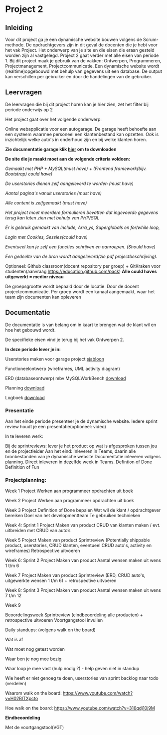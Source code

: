 # Project 2

## Inleiding
Voor dit project ga je een dynamische website bouwen volgens de Scrum-methode. 
De opdrachtgevers zijn in dit geval de docenten die je hebt voor het vak Project. Het onderwerp van je site en die eisen die eraan gesteld worden zijn al vastgelegd. Project 2 gaat verder met alle eisen van periode 1. Bij dit project maak je gebruik van de vakken: Ontwerpen, Programmeren, Projectmanagement, Projectcommunicatie.
Een dynamische website wordt (realtime)opgebouwd met behulp van gegevens uit een database. De output kan verschillen per gebruiker en door de handelingen van de gebruiker. 

## Leervragen

De leervragen die bij dit project horen kan je hier zien, zet het filter bij periode onderwijs op 2 

Het project gaat over het volgende onderwerp: 

Online webapplicatie voor een autogarage.
De garage heeft behoefte aan een systeem waarmee personeel een klantenbestand kan opzetten.
Ook is inzichtelijk welke auto's in onderhoud zijn en bij welke klanten horen.

**Zie documentatie garage klik [hier](https://o365zadkine.sharepoint.com/teams/Onderwijsdocumenten/Gedeelde%20documenten/Forms/AllItems.aspx?id=%2Fteams%2FOnderwijsdocumenten%2FGedeelde%20documenten%2FGeneral%2FVanaf%202020%2D2021%28Learning%20Matters%29%2FBOL%2FNiveau%204%2FSoftware%20Development%2FCohort%2020%2D21%2FLeerjaar%201%2FBeroepsgericht%2FProject%202%2Fproject2%5Fdynamische%5Fwebsite%2Epdf&parent=%2Fteams%2FOnderwijsdocumenten%2FGedeelde%20documenten%2FGeneral%2FVanaf%202020%2D2021%28Learning%20Matters%29%2FBOL%2FNiveau%204%2FSoftware%20Development%2FCohort%2020%2D21%2FLeerjaar%201%2FBeroepsgericht%2FProject%202&p=true&originalPath=aHR0cHM6Ly9vMzY1emFka2luZS5zaGFyZXBvaW50LmNvbS86YjovdC9PbmRlcndpanNkb2N1bWVudGVuL0VlOGNqaWFhaTQ5RW5uemdPV1J5cEY0QmlVV3pPdXViZjUwaWxNWFc0QlN1U3c_cnRpbWU9ZWZVTXpUdVkyRWc) om te downloaden**

**De site die je maakt moet aan de volgende criteria voldoen:**

_Gemaakt met PHP + MySQL(must have) + (Frontend framework(bijv. Bootstrap) could have)_

_De userstories dienen zelf aangeleverd te worden (must have)_

_Aantal pagina's vanuit userstories (must have)_

_Alle content is zelfgemaakt (must have)_

_Het project moet meerdere formulieren bevatten dat ingevoerde gegevens terug kan laten zien met behulp van PHP/SQL_

_Er is gebruik gemaakt van Include, Arra_ys, Superglobals en for/while loop,_

_Login met Cookies, Sessies(could have)_

_Eventueel kan je zelf een functies schrijven en aanroepen. (Should have)_

_Een gedeelte van de bron wordt aangeleverd(zie pdf projectbeschrijving)._

Optioneel: Github classroom(docent repository per groep) + GitKraken voor studenten(aanvraag https://education.github.com/pack)
**Alle could haves uitgewerkt = medior niveau**

De groepsgrootte wordt bepaald door de locatie. Door de docent projectcommunicatie.
Per groep wordt een kanaal aangemaakt, waar het team zijn documenten kan opleveren

 

## Documentatie

De documentatie is van belang om in kaart te brengen wat de klant wil en hoe het gebouwd wordt. 

De specifieke eisen vind je terug bij het vak Ontwerpen 2. 

**In deze periode lever je in:**

Userstories maken voor garage project [sjabloon](https://o365zadkine.sharepoint.com/teams/Onderwijsdocumenten/_layouts/15/AccessDenied.aspx?Source=https%3A%2F%2Fo365zadkine%2Esharepoint%2Ecom%2Fteams%2FOnderwijsdocumenten%2FGedeelde%20documenten%2FGeneral%2FVanaf%202020%2D2021%28Learning%20Matters%29%2FBOL%2FNiveau%204%2FSoftware%20Development%2FCohort%2020%2D21%2FLeerjaar%201%2FBeroepsgericht%2FProject%202%2Fsjabloon%20user%20stories%2Edocx%3Fd%3Dw1fce23055728464c893d989bc6342820%26csf%3D1%26web%3D1%26e%3DAKTc3e%26cid%3D411aa1fc%2D7141%2D4a5b%2Db34c%2Debcd8227fd73&correlation=85f6939f%2Dc0e1%2Db000%2D91f7%2D6d786af39396&Type=item&name=1c088b13%2D5611%2D4eca%2D91b5%2Df5d0b6ac7d5b&listItemId=194)

Functioneelontwerp (wireframes, UML activity diagram)

ERD (databaseontwerp) mbv MySQLWorkBench [download](https://dev.mysql.com/downloads/workbench/)

Planning [download](https://o365zadkine.sharepoint.com/:x:/t/SoftwareDeveloper/EbBQhkmLt7pCpK1Yits546QBhhKPEoN0L7XaMMj7snpXJQ?e=dwcDOc)

Logboek [download](https://o365zadkine.sharepoint.com/teams/Onderwijsdocumenten/_layouts/15/AccessDenied.aspx?Source=https%3A%2F%2Fo365zadkine%2Esharepoint%2Ecom%2Fteams%2FOnderwijsdocumenten%2FGedeelde%20documenten%2FGeneral%2FVanaf%202020%2D2021%28Learning%20Matters%29%2FBOL%2FNiveau%204%2FSoftware%20Development%2FCohort%2020%2D21%2FLeerjaar%201%2FBeroepsgericht%2FProject%202%2FScrum%20at%20school%20Logboek%20%20%2D%20kopie%2Edocx%3Fd%3Dw6f9843d904584afe8b37b76938ea808f%26csf%3D1%26web%3D1%26e%3DMmYtBK%26cid%3Dc1a66f17%2De9ab%2D460a%2Db738%2De0b74e862983&correlation=a9f6939f%2Df08c%2Db000%2D91f7%2D6121a7a994f4&Type=item&name=1c088b13%2D5611%2D4eca%2D91b5%2Df5d0b6ac7d5b&listItemId=197)
 

### Presentatie 

Aan het einde periode presenteer je de dynamische website.
Iedere sprint review houdt je een presentatie(optioneel: video)

In te leveren werk: 

Bij de sprintreviews: lever je het product op wat is afgesproken tussen jou en de projectleider
Aan het eind: Inleveren in Teams, daarin alle bronbestanden van je dynamische website
Documentatie inleveren volgens planning. Direct inleveren in dezelfde week in Teams.
Defintion of Done 
Definition of Fun 

### Projectplanning:

Week 1
Project
Werken aan programmeer opdrachten uit boek

Week 2
Project
Werken aan programmeer opdrachten uit boek

Week 3
Project
Definition of Done bepalen
Wat wil de klant / opdrachtgever bereiken
Doel van het developmentteam
Te gebruiken technieken

Week 4: Sprint 1
Project
Maken van product
CRUD van klanten maken / evt. uitbreiden met CRUD van auto’s

Week 5
Project
Maken van product
Sprintreview (Potentially shippable product, userstories, CRUD klanten, eventueel CRUD auto's, activity en wireframes)
Retrospective uitvoeren
 
Week 6: Sprint 2
Project
Maken van product
Aantal wensen maken uit wens 1 t/m 6
 
Week 7
Project
Maken van product
Sprintreview (ERD, CRUD auto's,  uitgewerkte wensen 1 t/m 6) + retrospective uitvoeren
 
Week 8: Sprint 3
Project
Maken van product
Aantal wensen maken uit wens 7 t/m 12

Week 9

Beoordelingsweek
Sprintreview (eindbeoordeling alle producten) + retrospective uitvoeren
Voortgangstool invullen
 
Daily standups: (volgens walk on the board)

Wat is af

Wat moet nog getest worden

Waar ben je nog mee bezig

Waar loop je mee vast (hulp nodig ?) - help geven niet in standup

Wie heeft er niet genoeg te doen, userstories van sprint backlog naar todo (verdelen)

Waarom walk on the board: https://www.youtube.com/watch?v=H02BlTXpcto

Hoe walk on the board: https://www.youtube.com/watch?v=316qdj10j9M

**Eindbeoordeling**

Met de voortgangstool(VGT)


